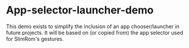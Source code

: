 # App-selector-launcher-demo
This demo exists to simplify the inclusion of an app chooser/launcher in future projects.  It will be based on (or copied from)  the app selector used for SlimRom's gestures.
